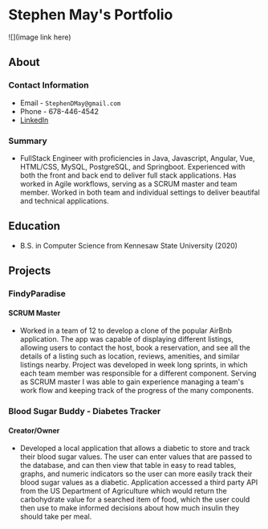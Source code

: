 # Stephen May's Portfolio

![](image link here)

## About
### Contact Information
* Email - `StephenDMay@gmail.com`
* Phone - 678-446-4542
* [LinkedIn](https://www.linkedin.com/in/stephendmay/)

### Summary
* FullStack Engineer with proficiencies in Java, Javascript, Angular, Vue, HTML/CSS, MySQL, PostgreSQL, and Springboot. Experienced with both the front and back end to deliver full stack applications. Has worked in Agile workflows, serving as a SCRUM master and team member. Worked in both team and individual settings to deliver beautifal and technical applications.

## Education
* B.S. in Computer Science from Kennesaw State University (2020)

## Projects

### FindyParadise
#### SCRUM Master
* Worked in a team of 12 to develop a clone of the popular AirBnb application. The app was capable of displaying different listings, allowing users to contact the host, book a reservation, and see all the details of a listing such as location, reviews, amenities, and similar listings nearby. Project was developed in week long sprints, in which each team member was responsible for a different component. Serving as SCRUM master I was able to gain experience managing a team's work flow and keeping track of the progress of the many components. 

### Blood Sugar Buddy - Diabetes Tracker
#### Creator/Owner
* Developed a local application that allows a diabetic to store and track their blood sugar values. The user can enter values that are passed to the database, and can then view that table in easy to read tables, graphs, and numeric indicators so the user can more easily track their blood sugar values as a diabetic. Application accessed a third party API from the US Department of Agriculture which would return the carbohydrate value for a searched item of food, which the user could then use to make informed decisions about how much insulin they should take per meal.
